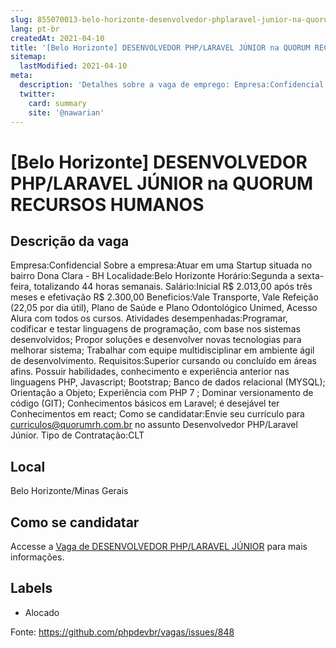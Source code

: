 ```yaml
---
slug: 855070013-belo-horizonte-desenvolvedor-phplaravel-junior-na-quorum-recursos-humanos
lang: pt-br
createdAt: 2021-04-10
title: '[Belo Horizonte] DESENVOLVEDOR PHP/LARAVEL JÚNIOR na QUORUM RECURSOS HUMANOS - Vaga de Emprego'
sitemap:
  lastModified: 2021-04-10
meta:
  description: 'Detalhes sobre a vaga de emprego: Empresa:Confidencial Sobre a empresa:Atuar em uma Startup situada no bairro Dona Clara - BH Localidade:Belo Horizonte Horário:Segunda a sexta-feira, totalizando 44 horas semanais. Salário:Inicial R$ 2.013,00 após três meses e efetivação R$ 2.300,00 Beneficios:Vale Transporte, Vale Refeição (22,05 por dia útil), Plano de Saúde e Plano Odontológico Unimed, Acesso Alura com todos os cursos. Atividades desempenhadas:Programar, codificar e testar linguagens de programação, com base nos sistemas desenvolvidos; Propor soluções e desenvolver novas tecnologias para melhorar sistema; Trabalhar com equipe multidisciplinar em ambiente ágil de desenvolvimento. Requisitos:Superior cursando ou concluído em áreas afins. Possuir habilidades, conhecimento e experiência anterior nas linguagens PHP, Javascript; Bootstrap; Banco de dados relacional (MYSQL); Orientação a Objeto; Experiência com PHP 7 ; Dominar versionamento de código (GIT); Conhecimentos básicos em Laravel; é desejável ter Conhecimentos em react; Como se candidatar:Envie seu currículo para curriculos@quorumrh.com.br no assunto Desenvolvedor PHP/Laravel Júnior. Tipo de Contratação:CLT'
  twitter:
    card: summary
    site: '@nawarian'
---
```


# [Belo Horizonte] DESENVOLVEDOR PHP/LARAVEL JÚNIOR na QUORUM RECURSOS HUMANOS

## Descrição da vaga 
Empresa:Confidencial Sobre a empresa:Atuar em uma Startup situada no bairro Dona Clara - BH Localidade:Belo Horizonte Horário:Segunda a sexta-feira, totalizando 44 horas semanais. Salário:Inicial R$ 2.013,00 após três meses e efetivação R$ 2.300,00 Beneficios:Vale Transporte, Vale Refeição (22,05 por dia útil), Plano de Saúde e Plano Odontológico Unimed, Acesso Alura com todos os cursos. Atividades desempenhadas:Programar, codificar e testar linguagens de programação, com base nos sistemas desenvolvidos; Propor soluções e desenvolver novas tecnologias para melhorar sistema; Trabalhar com equipe multidisciplinar em ambiente ágil de desenvolvimento. Requisitos:Superior cursando ou concluído em áreas afins. Possuir habilidades, conhecimento e experiência anterior nas linguagens PHP, Javascript; Bootstrap; Banco de dados relacional (MYSQL); Orientação a Objeto; Experiência com PHP 7 ; Dominar versionamento de código (GIT); Conhecimentos básicos em Laravel; é desejável ter Conhecimentos em react; Como se candidatar:Envie seu currículo para curriculos@quorumrh.com.br no assunto Desenvolvedor PHP/Laravel Júnior. Tipo de Contratação:CLT
## Local 
Belo Horizonte/Minas Gerais 
## Como se candidatar 
Accesse a [Vaga de DESENVOLVEDOR PHP/LARAVEL JÚNIOR](https://nerdprogramador.com.br/quorum-recursos-humanos-desenvolvedor-phplaravel-jnior/2598a7b3-69bc-437a-a2ff-580326c14bc6?utm_source=github) para mais informações. 
## Labels 
* Alocado 


Fonte: https://github.com/phpdevbr/vagas/issues/848